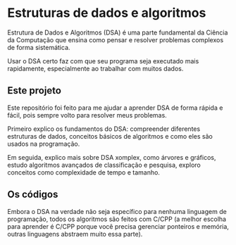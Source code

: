 # Estruturas de dados e algoritmos

Estrutura de Dados e Algoritmos (DSA) é uma parte fundamental da Ciência da Computação que ensina como pensar e resolver problemas complexos de forma sistemática.

Usar o DSA certo faz com que seu programa seja executado mais rapidamente, especialmente ao trabalhar com muitos dados.

## Este projeto

Este repositório foi feito para me ajudar a aprender DSA de forma rápida e fácil, pois sempre volto para resolver meus problemas.

Primeiro explico os fundamentos do DSA: compreender diferentes estruturas de dados, conceitos básicos de algoritmos e como eles são usados ​​na programação.

Em seguida, explico mais sobre DSA xomplex, como árvores e gráficos, estudo algoritmos avançados de classificação e pesquisa, exploro conceitos como complexidade de tempo e tamanho.

## Os códigos

Embora o DSA na verdade não seja específico para nenhuma linguagem de programação, todos os algoritmos são feitos com C/CPP (a melhor escolha para aprender é C/CPP porque você precisa gerenciar ponteiros e memória, outras linguagens abstraem muito essa parte).
